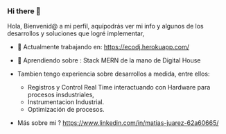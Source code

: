### Hi there 👋

<!--
**matiasrj/matiasrj** is a ✨ _special_ ✨ repository because its `README.md` (this file) appears on your GitHub profile.

Here are some ideas to get you started:

- 🔭 I’m currently working on ...
- 🌱 I’m currently learning ...
- 👯 I’m looking to collaborate on ...
- 🤔 I’m looking for help with ...
- 💬 Ask me about ...
- 📫 How to reach me: ...
- 😄 Pronouns: ...
- ⚡ Fun fact: ...
-->

Hola,
Bienvenid@ a mi perfil, aquípodrás ver mi info y algunos de los desarrollos y soluciones que logré implementar, 

- 🔭 Actualmente trabajando en:  https://ecodj.herokuapp.com/
- 🌱 Aprendiendo sobre : Stack MERN de la mano de Digital House

 - Tambien tengo experiencia sobre desarrollos a medida, entre ellos:
   * Registros y Control Real Time interactuando con Hardware para procesos insdustriales,
   * Instrumentacion Industrial.
   * Optimización de procesos.



- Más sobre mi ? https://www.linkedin.com/in/matias-juarez-62a60665/
